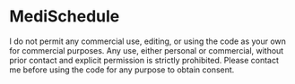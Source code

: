 # MediSchedule
I do not permit any commercial use, editing, or using the code as your own for commercial purposes. Any use, either personal or commercial, without prior contact and explicit permission is strictly prohibited. Please contact me before using the code for any purpose to obtain consent.
